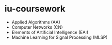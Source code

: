 # iu-coursework
- Applied Algorithms (AA)
- Computer Networks (CN)
- Elements of Artificial Intelligence (EAI)
- Machine Learning for Signal Processing (MLSP)

